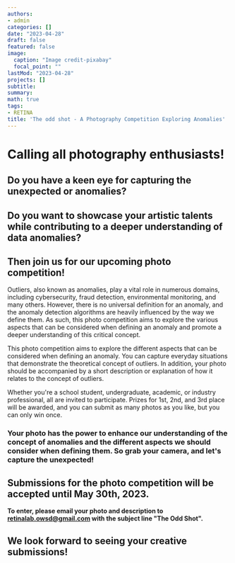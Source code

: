 ```yaml
---
authors:
- admin
categories: []
date: "2023-04-28"
draft: false
featured: false
image:
  caption: "Image credit-pixabay"
  focal_point: ""
lastMod: "2023-04-28"
projects: []
subtitle: 
summary: 
math: true
tags: 
- RETINA
title: 'The odd shot - A Photography Competition Exploring Anomalies'
---
```


# Calling all photography enthusiasts! 

## Do you have a keen eye for capturing the unexpected or anomalies? 

## Do you want to showcase your artistic talents while contributing to a deeper understanding of data anomalies?

## Then join us for our upcoming photo competition!

Outliers, also known as anomalies, play a vital role in numerous domains, including cybersecurity, fraud detection, environmental monitoring, and many others. However, there is no universal definition for an anomaly, and the anomaly detection algorithms are heavily influenced by the way we define them. As such, this photo competition aims to explore the various aspects that can be considered when defining an anomaly and promote a deeper understanding of this critical concept.

This photo competition aims to explore the different aspects that can be considered when defining an anomaly. You can capture everyday situations that demonstrate the theoretical concept of outliers. In addition, your photo should be accompanied by a short description or explanation of how it relates to the concept of outliers.

Whether you're a school student, undergraduate, academic, or industry professional, all are invited to participate. Prizes for 1st, 2nd, and 3rd place will be awarded, and you can submit as many photos as you like, but you can only win once.

### Your photo has the power to enhance our understanding of the concept of anomalies and the different aspects we should consider when defining them. So grab your camera, and let's capture the unexpected!

## Submissions for the photo competition will be accepted until May 30th, 2023. 

**To enter, please email your photo and description to retinalab.owsd@gmail.com with the subject line "The Odd Shot".**

## We look forward to seeing your creative submissions!